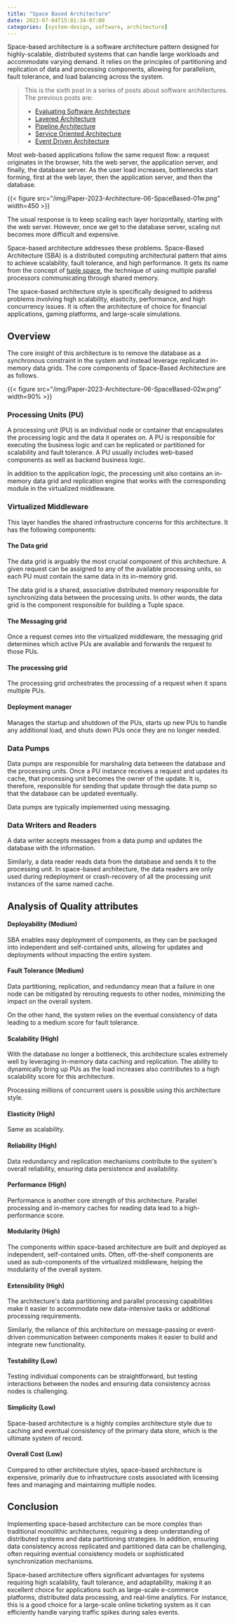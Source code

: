 ```yaml
---
title: "Space Based Architecture"
date: 2023-07-04T15:01:34-07:00
categories: [system-design, software, architecture]
---
```


Space-based architecture is a software architecture pattern designed for highly-scalable, distributed systems that can handle large workloads and accommodate varying demand. It relies on the principles of partitioning and replication of data and processing components, allowing for parallelism, fault tolerance, and load balancing across the system.


<!--more-->

> This is the sixth post in a series of posts about software architectures. The previous posts are:
>
> - [Evaluating Software Architecture](https://umairsaeed.com/evaluating-software-architecture/)
> - [Layered Architecture](https://umairsaeed.com/layered-architecture/)
> - [Pipeline Architecture](https://umairsaeed.com/pipeline-architecture/)
> - [Service Oriented Architecture](https://umairsaeed.com/service-oriented-architecture/)
> - [Event Driven Architecture](https://umairsaeed.com/event-driven-architecture/)
>


Most web-based applications follow the same request flow: a request originates in the browser, hits the web server, the application server, and finally, the database server. As the user load increases, bottlenecks start forming, first at the web layer, then the application server, and then the database.

{{< figure src="/img/Paper-2023-Architecture-06-SpaceBased-01w.png" width=450 >}}


The usual response is to keep scaling each layer horizontally, starting with the web server. However, once we get to the database server, scaling out becomes more difficult and expensive.

Space-based architecture addresses these problems. Space-Based Architecture (SBA) is a distributed computing architectural pattern that aims to achieve scalability, fault tolerance, and high performance. It gets its name from the concept of [tuple space](https://en.wikipedia.org/wiki/Tuple_space), the technique of using multiple parallel processors communicating through shared memory.

The space-based architecture style is specifically designed to address problems involving high scalability, elasticity, performance, and high concurrency issues. It is often the architecture of choice for financial applications, gaming platforms, and large-scale simulations.

## Overview
The core insight of this architecture is to remove the database as a synchronous constraint in the system and instead leverage replicated in-memory data grids. The core components of Space-Based Architecture are as follows.

{{< figure src="/img/Paper-2023-Architecture-06-SpaceBased-02w.png" width=90% >}}


### Processing Units (PU)
A processing unit (PU) is an individual node or container that encapsulates the processing logic and the data it operates on. A PU is responsible for executing the business logic and can be replicated or partitioned for scalability and fault tolerance. A PU usually includes web-based components as well as backend business logic.

In addition to the application logic, the processing unit also contains an in-memory data grid and replication engine that works with the corresponding module in the virtualized middleware.

### Virtualized Middleware
This layer handles the shared infrastructure concerns for this architecture. It has the following components:

#### The Data grid
The data grid is arguably the most crucial component of this architecture. A given request can be assigned to any of the available processing units, so each PU must contain the same data in its in-memory grid.

The data grid is a shared, associative distributed memory responsible for synchronizing data between the processing units. In other words, the data grid is the component responsible for building a Tuple space.

#### The Messaging grid
Once a request comes into the virtualized middleware, the messaging grid determines which active PUs are available and forwards the request to those PUs.

#### The processing grid
The processing grid orchestrates the processing of a request when it spans multiple PUs.

#### Deployment manager
Manages the startup and shutdown of the PUs, starts up new PUs to handle any additional load, and shuts down PUs once they are no longer needed.

### Data Pumps
Data pumps are responsible for marshaling data between the database and the processing units. Once a PU instance receives a request and updates its cache, that processing unit becomes the owner of the update. It is, therefore, responsible for sending that update through the data pump so that the database can be updated eventually.

Data pumps are typically implemented using messaging.


### Data Writers and Readers
A data writer accepts messages from a data pump and updates the database with the information.

Similarly, a data reader reads data from the database and sends it to the processing unit. In space-based architecture, the data readers are only used during redeployment or crash-recovery of all the processing unit instances of the same named cache.



## Analysis of Quality attributes

#### Deployability (Medium)
SBA enables easy deployment of components, as they can be packaged into independent and self-contained units, allowing for updates and deployments without impacting the entire system.

#### Fault Tolerance (Medium)
Data partitioning, replication, and redundancy mean that a failure in one node can be mitigated by rerouting requests to other nodes, minimizing the impact on the overall system.

On the other hand, the system relies on the eventual consistency of data leading to a medium score for fault tolerance.

#### Scalability (High)
With the database no longer a bottleneck, this architecture scales extremely well by leveraging in-memory data caching and replication. The ability to dynamically bring up PUs as the load increases also contributes to a high scalability score for this architecture.

Processing millions of concurrent users is possible using this architecture style.

#### Elasticity (High)
Same as scalability.

#### Reliability (High)
Data redundancy and replication mechanisms contribute to the system's overall reliability, ensuring data persistence and availability.

#### Performance (High)
Performance is another core strength of this architecture. Parallel processing and in-memory caches for reading data lead to a high-performance score.

#### Modularity (High)
The components within space-based architecture are built and deployed as independent, self-contained units. Often, off-the-shelf components are used as sub-components of the virtualized middleware, helping the modularity of the overall system.

#### Extensibility (High)
The architecture's data partitioning and parallel processing capabilities make it easier to accommodate new data-intensive tasks or additional processing requirements.

Similarly, the reliance of this architecture on message-passing or event-driven communication between components makes it easier to build and integrate new functionality.

#### Testability (Low)
Testing individual components can be straightforward, but testing interactions between the nodes and ensuring data consistency across nodes is challenging.

#### Simplicity (Low)
Space-based architecture is a highly complex architecture style due to caching and eventual consistency of the primary data store, which is the ultimate system of record.

#### Overall Cost (Low)
Compared to other architecture styles, space-based architecture is expensive, primarily due to infrastructure costs associated with licensing fees and managing and maintaining multiple nodes.

## Conclusion

Implementing space-based architecture can be more complex than traditional monolithic architectures, requiring a deep understanding of distributed systems and data partitioning strategies. In addition, ensuring data consistency across replicated and partitioned data can be challenging, often requiring eventual consistency models or sophisticated synchronization mechanisms.

Space-based architecture offers significant advantages for systems requiring high scalability, fault tolerance, and adaptability, making it an excellent choice for applications such as large-scale e-commerce platforms, distributed data processing, and real-time analytics. For instance, this is a good choice for a large-scale online ticketing system as it can efficiently handle varying traffic spikes during sales events.


